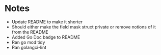 # Notes

* Update README to make it shorter
* Should either make the field mask struct private or remove notions of it from the README
* Added Go Doc badge to README
* Ran go mod tidy
* Ran golangci-lint